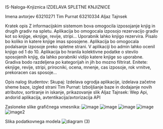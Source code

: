 IS-Naloga-Knjiznica
IZDELAVA SPLETNE KNJIZNICE

Imena avtorjev
63210271 Tim Purnat 63210334 Aljaz Tajnsek

Kratek opis
Z informacijskim sistemom bova omogocila izposojanje knjig in drugih gradiv na spletu. Aplikacija bo omogocala izposojo rezervacijo gradiv kot so knjige, eknjige, revije, stripi… Uporabnik lahko knjigo 
rezervira. Pisalo bo koliko in katere knjige imas sposojene. Aplikacija bo omogocala podalsanje izposoje preko spletne strani. V aplikaciji bo admin lahko ocenil knjigo od 1 do 10. Aplikacija bo hranila
kolektivne podatke o stevilo sposojenih knjig, da lahko porabniki vidijo katere knjige so uporabne. Gradiva bodo razdeljena po kategorijah in jih bo mozno filtrirat. Enitete: eknjige, revije, stripi, 
prirocniki, ocena, mnenje, cas izposoje, rok vrnitve, prekoracen cas sposoje...

Opis nalog študentov:
Skupaj: Izdelava ogrodja aplikacije, izdelava začetne sheme baze, izgled strani
Tim Purnat: Izboljšanje baze in dodajanje novih atributov, sortiranje in iskanje, prikazovanje slik
Aljaz Tajnsek: Wep Api, andorid aplikacija, avtentikacija/avtorizacija API

Zasloneke slike grafičnega vmesnika:
![image](https://github.com/timpurnat/IS-Naloga-Knjiznica/assets/75582748/9eb3ec71-ba26-4aed-9aad-3d69520a545e)
![image](https://github.com/timpurnat/IS-Naloga-Knjiznica/assets/75582748/bc363829-ba08-4f90-8191-41fc02bf2e4f)
![image](https://github.com/timpurnat/IS-Naloga-Knjiznica/assets/75582748/e718f773-44e2-4434-a37c-bf3a58783401)
![image](https://github.com/timpurnat/IS-Naloga-Knjiznica/assets/75582748/80be5acf-fbad-41da-8d6b-762a5b49b46b)
![image2](https://github.com/timpurnat/IS-Naloga-Knjiznica/assets/75582748/21ecde36-c52b-4ca6-8208-bdd8427f79fe)

Slika podatkovnega modela
![diagram (3)](https://github.com/timpurnat/IS-Naloga-Knjiznica/assets/75582748/3bc7044a-bd2b-4057-ba3a-b28bd285c4e2)
